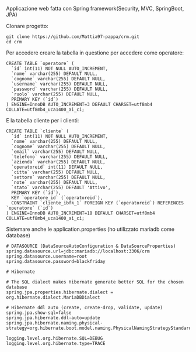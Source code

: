 Applicazione web fatta con Spring framework(Security, MVC, SpringBoot, JPA)



Clonare progetto:


```
git clone https://github.com/Mattia97-pappa/crm.git
cd crm
```


Per accedere creare la tabella in questione per accedere come operatore: 

```
CREATE TABLE `operatore` (
  `id` int(11) NOT NULL AUTO_INCREMENT,
  `nome` varchar(255) DEFAULT NULL,
  `cognome` varchar(255) DEFAULT NULL,
  `username` varchar(255) DEFAULT NULL,
  `password` varchar(255) DEFAULT NULL,
  `ruolo` varchar(255) DEFAULT NULL,
  PRIMARY KEY (`id`)
) ENGINE=InnoDB AUTO_INCREMENT=3 DEFAULT CHARSET=utf8mb4 COLLATE=utf8mb4_uca1400_ai_ci;
```

E la tabella cliente per i clienti:



```
CREATE TABLE `cliente` (
  `id` int(11) NOT NULL AUTO_INCREMENT,
  `nome` varchar(255) DEFAULT NULL,
  `cognome` varchar(255) DEFAULT NULL,
  `email` varchar(255) DEFAULT NULL,
  `telefono` varchar(255) DEFAULT NULL,
  `azienda` varchar(255) DEFAULT NULL,
  `operatoreid` int(11) DEFAULT NULL,
  `citta` varchar(255) DEFAULT NULL,
  `settore` varchar(255) DEFAULT NULL,
  `note` varchar(255) DEFAULT NULL,
  `stato` varchar(255) DEFAULT 'Attivo',
  PRIMARY KEY (`id`),
  KEY `operatore_id` (`operatoreid`),
  CONSTRAINT `cliente_ibfk_1` FOREIGN KEY (`operatoreid`) REFERENCES `operatore` (`id`)
) ENGINE=InnoDB AUTO_INCREMENT=18 DEFAULT CHARSET=utf8mb4 COLLATE=utf8mb4_uca1400_ai_ci;
```



Sistemare anche le application.properties (ho utilizzato mariadb come database)


```
# DATASOURCE (DataSourceAutoConfiguration & DataSourceProperties)
spring.datasource.url=jdbc:mariadb://localhost:3306/crm
spring.datasource.username=root
spring.datasource.password=blackfriday

# Hibernate

# The SQL dialect makes Hibernate generate better SQL for the chosen database
spring.jpa.properties.hibernate.dialect = org.hibernate.dialect.MariaDBDialect

# Hibernate ddl auto (create, create-drop, validate, update)
spring.jpa.show-sql=false
spring.jpa.hibernate.ddl-auto=update
spring.jpa.hibernate.naming.physical-strategy=org.hibernate.boot.model.naming.PhysicalNamingStrategyStandardImpl

logging.level.org.hibernate.SQL=DEBUG
logging.level.org.hibernate.type=TRACE
```
